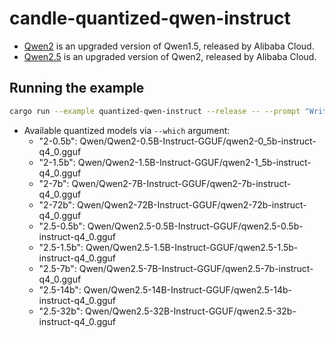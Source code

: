 # candle-quantized-qwen-instruct

- [Qwen2]((https://qwenlm.github.io/blog/qwen2/)) is an upgraded version of Qwen1.5, released by Alibaba Cloud.
- [Qwen2.5](https://qwenlm.github.io/blog/qwen2.5/) is an upgraded version of Qwen2, released by Alibaba Cloud.

## Running the example

```bash
cargo run --example quantized-qwen-instruct --release -- --prompt "Write a function to count prime numbers up to N."
```

- Available quantized models via `--which` argument:
    - "2-0.5b": Qwen/Qwen2-0.5B-Instruct-GGUF/qwen2-0_5b-instruct-q4_0.gguf
    - "2-1.5b": Qwen/Qwen2-1.5B-Instruct-GGUF/qwen2-1_5b-instruct-q4_0.gguf  
    - "2-7b": Qwen/Qwen2-7B-Instruct-GGUF/qwen2-7b-instruct-q4_0.gguf
    - "2-72b": Qwen/Qwen2-72B-Instruct-GGUF/qwen2-72b-instruct-q4_0.gguf
    - "2.5-0.5b": Qwen/Qwen2.5-0.5B-Instruct-GGUF/qwen2.5-0.5b-instruct-q4_0.gguf
    - "2.5-1.5b": Qwen/Qwen2.5-1.5B-Instruct-GGUF/qwen2.5-1.5b-instruct-q4_0.gguf
    - "2.5-7b": Qwen/Qwen2.5-7B-Instruct-GGUF/qwen2.5-7b-instruct-q4_0.gguf
    - "2.5-14b": Qwen/Qwen2.5-14B-Instruct-GGUF/qwen2.5-14b-instruct-q4_0.gguf
    - "2.5-32b": Qwen/Qwen2.5-32B-Instruct-GGUF/qwen2.5-32b-instruct-q4_0.gguf